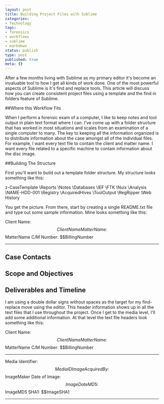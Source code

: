 ```yaml
---
layout: post
title: Building Project Files with Sublime
categories:
- Technology
tags:
- forensics
- workflows
- sublime
- markdown
status: publish
type: post
published: true
meta: {}
---
```

After a few months living with Sublime as my primary editor it's become an invaluable tool to how I get all kinds of work done. One of the most powerful aspects of Sublime is it's find and replace tools. This article will discuss how you can create consistent project files using a template and the find in folders feature of Sublime.


##Where this Workflow Fits



When I perform a forensic exam of a computer, I like to keep notes and tool output in plain text format where I can. I've come up with a folder structure that has worked in most situations and scales from an examination of a single computer to many. The key to keeping all the information organized is to distribute information about the case amongst all of the individual files. For example, I want every text file to contain the client and matter name. I want every file related to a specific machine to contain information about the disc image.


##Building The Structure



First you'll want to build out a template folder structure. My structure looks something like this:


z-CaseTemplate
    \Reports
    \Notes
    \Databases
        \IEF
        \FTK
        \Nuix
    \Analysis
        \NAME-HDD-001
            \Registry
                \AcquiredHives
                \ToolOutput
                    \RegRipper
            \Web History


You get the picture. From there, start by creating a single README.txt file and type out some sample information. Mine looks something like this:


Client Name:    $$ClientName
Matter Name:    $$MatterName
C/M Number:     $$BillingNumber

------------

## Case Contacts

## Scope and Objectives

## Deliverables and Timeline


I am using a double dollar signs without spaces as the target for my find-replace move using the editor. This header information shows up in all the text files that I use throughout the project. Once I get to the media level, I'll add some additional information. At that level the text file headers look something like this:


Client Name:    $$ClientName
Matter Name:    $$MatterName
C/M Number:     $$BillingNumber

------------

Media Identifier:   $$MediaID
Image Acquired By:  $$ImageMaker
Date of Image:      $$ImageDate
MD5:                $$ImageMD5
SHA1:               $$ImageSHA1

-------------
